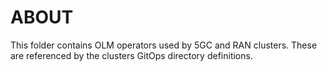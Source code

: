 # ABOUT

This folder contains OLM operators used by 5GC and RAN clusters. These are referenced by the clusters GitOps directory definitions.

